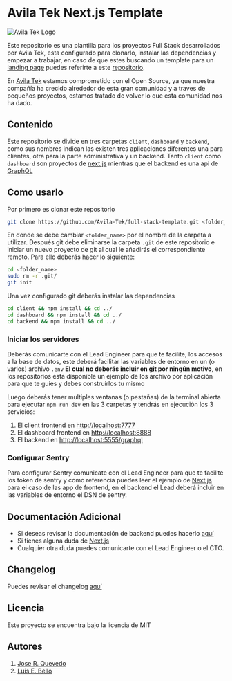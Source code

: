 # Avila Tek Next.js Template

![Avila Tek Logo](https://avilatek.dev/assets/images/logo_white.png)

Este repositorio es una plantilla para los proyectos Full Stack desarrollados por Avila Tek, esta configurado para clonarlo, instalar las dependencias y empezar a trabajar, en caso de que estes buscando un template para un [landing page](https://github.com/Avila-Tek/next-template) puedes referirte a este [repositorio](https://github.com/Avila-Tek/next-template).

En [Avila Tek](https://avilatek.dev) estamos comprometido con el Open Source, ya que nuestra compañía ha crecido alrededor de esta gran comunidad y a traves de pequeños proyectos, estamos tratado de volver lo que esta comunidad nos ha dado.

## Contenido

Este repositorio se divide en tres carpetas `client`, `dashboard` y `backend`, como sus nombres indican las existen tres aplicaciones diferentes una para clientes, otra para la parte administrativa y un backend. Tanto `client` como `dashboard` son proyectos de [next.js](https://nextjs.org) mientras que el backend es una api de [GraphQL](https://graphql.org)

## Como usarlo

Por primero es clonar este repositorio

```bash
git clone https://github.com/Avila-Tek/full-stack-template.git <folder_name>
```

En donde se debe cambiar `<folder_name>` por el nombre de la carpeta a utilizar. Después git debe eliminarse la carpeta `.git` de este repositorio e iniciar un nuevo proyecto de git al cual le añadirás el correspondiente remoto. Para ello deberás hacer lo siguiente:

```bash
cd <folder_name>
sudo rm -r .git/
git init
```

Una vez configurado git deberás instalar las dependencias

```bash
cd client && npm install && cd ../
cd dashboard && npm install && cd ../
cd backend && npm install && cd ../
```

### Iniciar los servidores

Deberás comunicarte con el Lead Engineer para que te facilite, los accesos a la base de datos, este deberá facilitar las variables de entorno en un (o varios) archivo `.env` **El cual no deberás incluir en git por ningún motivo**, en los repositorios esta disponible un ejemplo de los archivo por aplicación para que te guíes y debes construirlos tu mismo

Luego deberás tener multiples ventanas (o pestañas) de la terminal abierta para ejecutar `npm run dev` en las 3 carpetas y tendrás en ejecución los 3 servicios:

1. El client frontend en [http://localhost:7777](http://localhost:7777)
2. El dashboard frontend en [http://localhost:8888](http://localhost:8888)
3. El backend en [http://localhost:5555/graphql](http://localhost:5555/graphql)

### Configurar Sentry

Para configurar Sentry comunicate con el Lead Engineer para que te facilite los token de sentry y como referencia puedes leer el ejemplo de [Next.js](https://github.com/vercel/next.js/tree/canary/examples/with-sentry) para el caso de las app de frontend, en el backend el Lead deberá incluir en las variables de entorno el DSN de sentry.

## Documentación Adicional

- Si deseas revisar la documentación de backend puedes hacerlo [aquí](/backend/README.md)
- Si tienes alguna duda de [Next.js](https://nextjs.org/docs)
- Cualquier otra duda puedes comunicarte con el Lead Engineer o el CTO.

## Changelog

Puedes revisar el changelog [aquí](/CHANGELOG.md)

## Licencia

Este proyecto se encuentra bajo la licencia de MIT

## Autores

1. [Jose R. Quevedo](https://github.com/zoomelectrico)
2. [Luis E. Bello](https://github.com/luiseduardobello)
